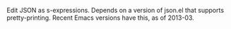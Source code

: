 Edit JSON as s-expressions.  Depends on a version of json.el that
supports pretty-printing.  Recent Emacs versions have this, as of
2013-03.
